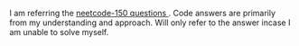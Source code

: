 I am referring the <a href="https://neetcode.io/roadmap"> neetcode-150 questions </a>. Code answers are primarily from my understanding and approach. Will only refer to the answer incase I am unable to solve myself.
